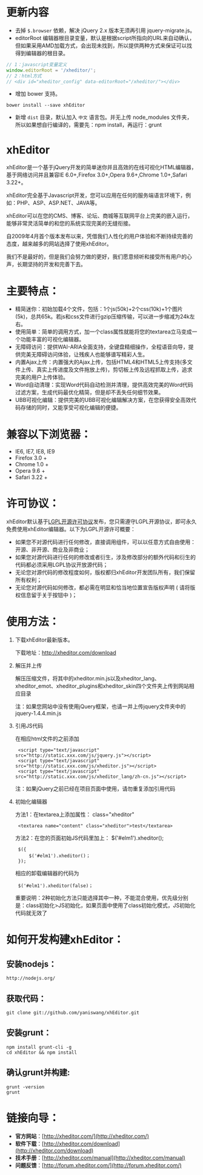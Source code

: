 更新内容
=================

* 去掉 `$.browser` 依赖，解决 jQuery 2.x 版本无须再引用 jquery-migrate.js。
* editorRoot 编辑器根目录变量，默认是根据script所指向的URL来自动确认，但如果采用AMD加载方式，会出现未找到，所以提供两种方式来保证可以找得到编辑器的根目录。
```javascript
// 1：javascript变量定义
window.editorRoot = '/xheditor/';
// 2：html方式
// <div id="xheditor_config" data-editorRoot="/xheditor/"></div>
```
* 增加 bower 支持。
```
bower install --save xhEditor
```
* 新增 `dist` 目录，默认加入 `中文` 语言包。并无上传 node_modules 文件夹，所以如果想自行编译的，需要先：npm install，再运行：grunt

xhEditor
=================

xhEditor是一个基于jQuery开发的简单迷你并且高效的在线可视化HTML编辑器，基于网络访问并且兼容IE 6.0+,Firefox 3.0+,Opera 9.6+,Chrome 1.0+,Safari 3.22+。

xhEditor完全基于Javascript开发，您可以应用在任何的服务端语言环境下，例如：PHP、ASP、ASP.NET、JAVA等。

xhEditor可以在您的CMS、博客、论坛、商城等互联网平台上完美的嵌入运行，能够非常灵活简单的和您的系统实现完美的无缝衔接。

自2009年4月首个版本发布以来，凭借我们人性化的用户体验和不断持续完善的态度，越来越多的网站选择了使用xhEditor。

我们不是最好的，但是我们会努力做的更好，我们愿意倾听和接受所有用户的心声，长期坚持的开发和完善下去。


主要特点：
=================

* 精简迷你：初始加载4个文件，包括：1个js(50k)+2个css(10k)+1个图片(5k)，总共65k。若js和css文件进行gzip压缩传输，可以进一步缩减为24k左右。
* 使用简单：简单的调用方式，加一个class属性就能将您的textarea立马变成一个功能丰富的可视化编辑器。
* 无障碍访问：提供WAI-ARIA全面支持，全键盘精细操作，全程语音向导，提供完美无障碍访问体验，让残疾人也能够谱写精彩人生。
* 内置Ajax上传：内置强大的Ajax上传，包括HTML4和HTML5上传支持(多文件上传、真实上传进度及文件拖放上传)，剪切板上传及远程抓取上传，追求完美的用户上传体验。
* Word自动清理：实现Word代码自动检测并清理，提供高效完美的Word代码过滤方案，生成代码最优化精简，但是却不丢失任何细节效果。
* UBB可视化编辑：提供完美的UBB可视化编辑解决方案，在您获得安全高效代码存储的同时，又能享受可视化编辑的便捷。

兼容以下浏览器：
=================

* IE6, IE7, IE8, IE9
* Firefox 3.0 +
* Chrome 1.0 +
* Opera 9.6 +
* Safari 3.22 +

许可协议：
=================

xhEditor默认基于[LGPL开源许可协议](http://xheditor.com/license/lgpl.txt)发布，您只需遵守LGPL开源协议，即可永久免费使用xhEditor编辑器。以下为LGPL开源许可概要：

* 如果您不对源代码进行任何修改，直接调用组件，可以以任意方式自由使用：开源、非开源、商业及非商业；
* 如果您对源代码进行任何的修改或者衍生，涉及修改部分的额外代码和衍生的代码都必须采用LGPL协议开放源代码；
* 无论您对源代码的修改程度如何，版权都归xhEditor开发团队所有，我们保留所有权利；
* 无论您对源代码如何修改，都必需在明显和恰当地位置宣告版权声明 ( 请将版权信息留于关于按钮中 )；

使用方法：
=================

1. 下载xhEditor最新版本。
 
    下载地址：http://xheditor.com/download

2. 解压并上传

    解压压缩文件，将其中的xheditor.min.js以及xheditor_lang、xheditor_emot、xheditor_plugins和xheditor_skin四个文件夹上传到网站相应目录

    注：如果您网站中没有使用jQuery框架，也请一并上传jquery文件夹中的jquery-1.4.4.min.js

3. 引用JS代码

    在相应html文件的</head>之前添加

        <script type="text/javascript" src="http://static.xxx.com/js/jquery.js"></script>
        <script type="text/javascript" src="http://static.xxx.com/js/xheditor.js"></script>
        <script type="text/javascript" src="http://static.xxx.com/js/xheditor_lang/zh-cn.js"></script>

    注：如果jQuery之前已经在项目页面中使用，请勿重复添加引用代码

4. 初始化编辑器

    方法1：在textarea上添加属性： class="xheditor"
        
        <textarea name="content" class="xheditor">test</textarea>

    方法2：在您的页面初始JS代码里加上： $('#elm1').xheditor();

        $({
            $('#elm1').xheditor()；
        });

    相应的卸载编辑器的代码为

        $('#elm1').xheditor(false)；


    重要说明：2种初始化方法只能选择其中一种，不能混合使用，优先级分别是：class初始化>JS初始化，如果页面中使用了class初始化模式，JS初始化代码就无效了

如何开发构建xhEditor：
=================

安装nodejs：
-----------------

    http://nodejs.org/

获取代码：
-----------------

    git clone git://github.com/yaniswang/xhEditor.git

安装grunt：
-----------------

    npm install grunt-cli -g
    cd xhEditor && npm install

确认grunt并构建:
-----------------

    grunt -version
    grunt


链接向导：
=================

* **官方网站**：[http://xheditor.com/](http://xheditor.com/)
* **软件下载**：[http://xheditor.com/download](http://xheditor.com/download)
* **技术手册**：[http://xheditor.com/manual](http://xheditor.com/manual)
* **问题反馈**：[http://forum.xheditor.com/](http://forum.xheditor.com/)
